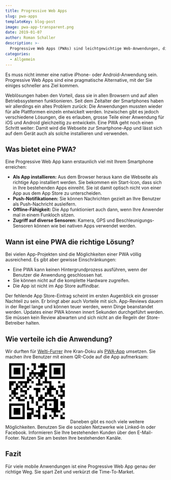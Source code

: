 ```yaml
---
title: Progressive Web Apps
slug: pwa-apps
templateKey: blog-post
image: pwa-app-transparent.png
date: 2019-01-07
author: Roman Schaller
description: >-
  Progressive Web Apps (PWAs) sind leichtgewichtige Web-Anwendungen, die sie auch auf Ihrem iPhone oder Android-Gerät installieren können.
categories:
  - Allgemein
---
```


Es muss nicht immer eine native iPhone- oder Android-Anwendung sein. Progressive Web Apps sind eine pragmatische Alternative, mit der Sie einiges schneller ans Ziel kommen.

Weblösungen haben den Vorteil, dass sie in allen Browsern und auf allen Betriebssystemen funktionieren. Seit dem Zeitalter der Smartphones haben wir allerdings ein altes Problem
zurück: Die Anwendungen mussten wieder für alle Plattformen einzeln entwickelt werden. Inzwischen gibt es jedoch verschiedene Lösungen, die es erlauben, grosse Teile einer Anwendung
für iOS und Android gleichzeitig zu entwickeln. Eine PWA geht noch einen Schritt weiter: Damit wird die Webseite zur Smartphone-App und lässt sich auf dem Gerät auch als
solche installieren und verwenden.

## Was bietet eine PWA?
Eine Progressive Web App kann erstaunlich viel mit Ihrem Smartphone erreichen:

- **Als App installieren:** Aus dem Browser heraus kann die Webseite als richtige App installiert werden. Sie bekommen ein Start-Icon, dass sich in Ihre bestehenden Apps einreiht.
  Sie ist damit optisch nicht von einer App aus dem App Store zu unterscheiden.
- **Push-Notifikationen:** Sie können Nachrichten gezielt an Ihre Benutzer als Push-Nachricht ausleifern.
- **Offline-Fähigkeit:** Die App funktioniert auch dann, wenn Ihre Anwender mal in einem Funkloch sitzen.
- **Zugriff auf diverse Sensoren:** Kamera, GPS und Beschleunigungs-Sensoren können wie bei nativen Apps verwendet werden.

## Wann ist eine PWA die richtige Lösung?

Bei vielen App-Projekten sind die Möglichkeiten einer PWA völlig ausreichend. Es gibt aber gewisse Einschränkungen:

- Eine PWA kann keinen Hintergrundprozess ausführen, wenn der Benutzer die Anwendung geschlossen hat.
- Sie können nicht auf die komplette Hardware zugreifen.
- Die App ist nicht im App Store auffindbar.

Der fehlende App Store-Eintrag scheint im ersten Augenblick ein grosser Nachteil zu sein. Er bringt aber auch Vorteile mit sich. App-Reviews dauern in der Regel lange und können
teuer werden, wenn Dinge beanstandet werden. Updates einer PWA können innert Sekunden durchgeführt werden. Sie müssen kein Review abwarten und sich nicht an die Regeln der
Store-Betreiber halten.

## Wie verteile ich die Anwendung?

Wir durften für [Welti-Furrer](https://www.welti-furrer.ch/) ihre Kran-Doku als [PWA-App](https://kranapp.welti-furrer.ch/) umsetzen. Sie machen ihre Benutzer mit einem QR-Code auf die App aufmerksam:
![QR-Codes](qr-code.png)
Daneben gibt es noch viele weitere Möglichkeiten. Benutzen Sie die sozialen Netzwerke wie Linked-In oder Facebook. Informieren Sie Ihre bestehenden Kunden über den E-Mail-Footer.
Nutzen Sie am besten Ihre bestehenden Kanäle.

## Fazit
Für viele mobile Anwendungen ist eine Progressive Web App genau der richtige Weg. Sie spart Zeit und verkürzt die Time-To-Market.
